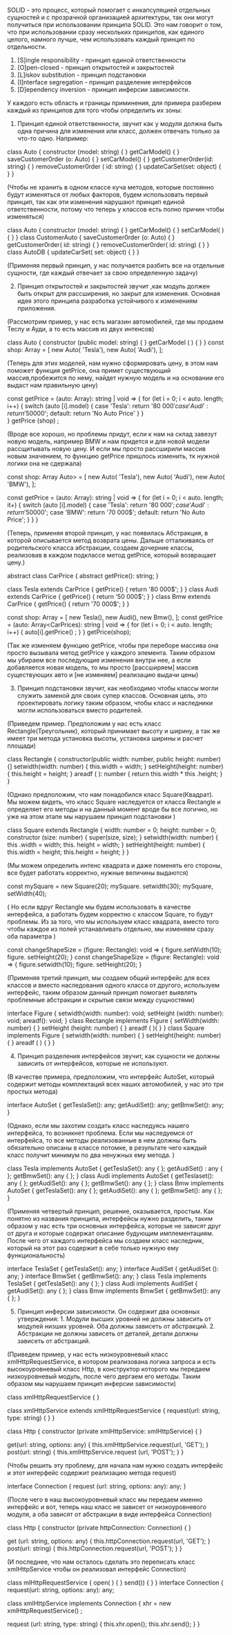 
SOLID - это процесс, который помогает с инкапсуляцией отдельных сущностей и с прозрачной организацией архитектуры, так они могут получиться при использовании принципа SOLID. Это нам говорит о том, что при использовании сразу нескольких принципов, как единого целого, намного лучше, чем использовать каждый принцип по отдельности.

1. [S]ingle responsibility - принцип единой ответственности 
2. [O]pen-closed - принцип открытостей и закрытостей 
3. [L]iskov substitution - принцип подстановки 
4. [I]nterface segregation - принцип разделение интерфейсов 
5. [D]ependency inversion - принцип инферсии зависимости. 

У каждого есть область и границы приминения, для примера разберем каждый из принципов для того чтобы определить их зоны:

1. Принцип единой ответственности, звучит как у модуля должна быть одна причина для изменения или класс, должен отвечать только за что-то одно. Например:

class Auto {
constructor (model: string) { } 
getCarModel() { }
saveCustomer0rder (o: Auto) { } 
setCarModel() { } 
getCustomer0rder(id: string) { } 
removeCustomer0rder ( id: string) { } 
updateCarSet(set: object) { }
}

(Чтобы не хранить в одном классе куча методов, которые постоянно будут изменяться от любых факторов, будем использовать первый принцип, так как эти изменения нарушают принцип единой ответственности, потому что теперь у классов есть полно причин чтобы изменяться)

class Auto {
constructor (model: string) { } 
getCarModel() { } 
setCarModel( ) { }
}
class CustomerAuto {
saveCustomer0rder (o: Auto) { } 
getCustomer0rder( id: string) { } 
removeCustomer0rder( id: string) { }
}
class AutoDB {
updateCarSet( set: object) { }
}

(Применяя первый принцип, у нас получается разбить все на отдельные сущности, где каждый отвечает за свою определенную задачу)

2. Принцип открытостей и закрытостей звучит ,как модуль должен быть открыт для рассширения, но закрыт для изменения. Основная идея этого принципа разработка устойчивого к изменениям приложения.

(Рассмотрим пример, у нас есть магазин автомобилей, где мы продаем Теслу и Ауди, а то есть массив из двух интенсов)

class Auto {
constructor (public model: string) { } 
getCarModel ( ) { }
}
const shop: Array<Auto> = [
new Auto( 'Tesla'),
new Auto( 'Audi'),
];

(Теперь для этих моделей, нам нужно сформировать цену, в этом нам поможет функция getPrice, она примет существующий массив,пробежится по нему, найдет нужную модель и на основании его выдаст нам правильную цену)

const getPrice = (auto: Array<Auto>): string | void => {
 for (let i = 0; i < auto. length; i++) {
  switch (auto [i].model) {
    case 'Tesla': return '80 000$' 
    case 'Audi': return '50 000$'; 
    default: return 'No Auto Price'
  }
 }  
}
getPrice (shop) ;

(Вроде все хорошо, но проблемы придут, если к нам на склад завезут новую модель, например BMW и нам придется и для новой модели рассщитывать новую цену. И если мы просто рассширили массив новым значением, то функцию getPrice пришлось изменить, тк нужной логики она не сдержала)

const shop: Array Auto> = [
 new Auto( 'Tesla'), 
 new Auto( 'Audi'), 
 new Auto( 'BMW'),
];

const getPrice = (auto: Array<Auto>): string | void => {
 for (let i = 0; i < auto. length; it+) {
  switch (auto [i].model) {
   case 'Tesla': return '80 000$'; 
   case 'Audi': return '50 000$'; 
   case 'BMW': return '70 000$'; 
   default: return 'No Auto Price';
  }
 }
}

(Теперь, применяя второй принцип, у нас появилась Абстракция, в которой описывается метод возврата цены. Дальше отталкиваясь от родительского класса абстракции, создаем дочерние классы, реализовав в каждом подклассе метод getPrice, который возвращает цену.)

abstract class CarPrice {
  abstract getPrice(): string;
}

class Tesla extends CarPrice {
  getPrice() {
   return '80 000$';
  }
}
class Audi extends CarPrice {
  getPrice() {
   return '50 000$';
  }
}
class Bmw extends CarPrice {
  getPrice() {
   return '70 000$';
  }
}

const shop: Array<CarPrice> = [
  new Tesla(), 
  new Audi(), 
  new Bmw(),
];
const getPrice = (auto: Array<CarPrices): string | void => {
  for (let i = 0; i < auto. length; i++) {
   auto[i].getPrice() ;
  }
}
getPrice(shop);

(Так же изменяем функцию getPrice, чтобы при переборе массива она просто вызывала метод getPrice у каждого элемента. Таким образом мы убираем все последующие изменения внутри нее, а если добавляется новая модель, то мы просто [рассширяем] массив существующих авто и [не изменяем] реализацию выдачи цены)

3. Принцип подстановки звучит, как необходимо чтобы классы могли служить заменой для своих супер классов. Основная цель, это проектировать логику таким образом, чтобы класс и наследники могли использоваться вместо родителей.

(Приведем пример. Предположим у нас есть класс Rectangle(Треугольник), который принимает высоту и ширину, а так же имеет три метода установка высоты, установка ширины и расчет площади)

class Rectangle {
  constructor(public width: number, public height: number) {]
  setwidth(width: number) {
   this.width = width;
  }
  setHeight(height: number) {
   this.height = height;
  }
  areadf ( ): number {
   return this.width * this .height;
  }
}

(Однако предположим, что нам понадобился класс Square(Квадрат). Мы можем видеть, что класс Square наследуется от класса Rectangle и определяет его методы и на данный момент вроде бы все логично, но уже на этом этапе мы нарушаем принцип подстановки )

class Square extends Rectangle {
  width: number = 0;
  height: number = 0;
  constructor (size: number) {
   super(size, size);
  }
  setwidth(width: number) {
   this .width = width;
   this. height = width;
  }
  setHeight(height: number) {
   this.width = height;
   this.height = height;
  }
}

(Мы можем определить интенс квадрата и даже поменять его стороны, все будет работать корректно, нужные величины выдаются)

const mySquare = new Square(20);
mySquare. setwidth(30);
mySquare, setWidth(40);

( Но если вдруг Rectangle мы будем использовать в качестве интерфейса, а работать будем корректно с классом Square, то будут проблемы. Из за того, что мы используем класс квадрата, вместо того чтобы каждое из полей устанавливать отдельно, мы изменяем сразу оба параметра )

const changeShapeSize = (figure: Rectangle): void => {
  figure.setWidth(10);
  figure. setHeight(20);
}
const changeShapeSize = (figure: Rectangle): void => {
  figure.setwidth(10);
  figure. setHeight(20);
}

(Применяя третий принцип, мы создаем общий интерфейс для всех классов и вместо наследования одного класса от другого, используем интерфейс, таким образом данный принцип помогает выявлять проблемные абстракции и скрытые связи между сущностями)

interface Figure {
  setwidth(width: number): void; 
  setHeight (width: number): void;
  areadf(): void;
}
class Rectangle implements Figure {
  setWidth(width: number) { } 
  setHeight (height: number) { } 
  areadf ( ){ }
}
class Square implements Figure {
  setwidth(width: number) { } 
  setHeight(height: number) { } 
  areadf ( ) { }
} 

4. Принцип разделения интерфейсов звучит, как сущности не должны зависить от интерфейсов, которые не используют. 

(В качестве примера, предположим, что интерфейс AutoSet, который содержит методы комплектаций всех наших автомобилей, у нас это три простых метода)

interface AutoSet {
 getTeslaSet(): any; 
 getAudiSet(): any; 
 getBmwSet(): any;
 }

(Однако, если мы захотим создать класс наследуясь нашего интерфейса, то возникнет проблема. Если мы наследуемся от интерфейса, то все методы реализованные в нем должны быть обязательно описаны в классе потомке, в результате чего каждый класс получит минимум по два ненужных ему метода. )

class Tesla implements AutoSet {
  getTeslaSet(): any { };
  getAudiSet() : any { };
  getBmwSet(): any { };
}
class Audi implements AutoSet {
  getTeslaset(): any { };
  getAudiSet(): any { };
  getBmwSet(): any { };
}
class Bmw implements AutoSet {
  getTeslaSet(): any { };
  getAudiSet(): any { };
  getBmwSet(): any { };
}

(Применяя четвертый принцип, решение, оказывается, простым. Как понятно из названия принципа, интерфейсы нужно разделить, таким образом у нас есть три основных интерфейса, которые не зависят друг от друга и которые содержат описание будующим имплементациям. После чего от каждого интерфейса мы создаем класс наследник, который на этот раз содержит в себе только нужную ему функциональность)

interface TeslaSet {
  getTeslaSet(): any;
}
interface AudiSet {
getAudiSet (): any;
}
interface BmwSet {
getBmwSet(): any;
}
class Tesla implements TeslaSet {
getTeslaSet(): any { };
}
class Audi implements AudiSet {
getAudiSet(): any { };
}
class Bmw implements BmwSet {
getBmwSet(): any { };
}

5. Принцип инферсии зависимости. Он содержит два основных утверждения: 1. Модули высших уровней не должны зависить от модулей низших уровней. Оба должны зависеть от абстракций. 2. Абстракции не должны зависеть от деталей, детали должны зависеть от абстракций.

(Приведем пример, у нас есть низкоуровневый класс xmlHttpRequestService, в котором реализована логика запроса и есть высокоуровневый класс Http, в конструктор которого мы передаем низкоуровневый модуль, после чего дергаем его методы. Таким образом мы нарушаем принцип инферсии зависимости)

class xmlHttpRequestService { }

class xmIHttpService extends xmIHttpRequestService {
  request(url: string, type: string) { }
}

class Http {
  constructor (private xmlHttpService: xmlHttpService) { }
  
  get(url: string, options: any) {
   this.xmlHttpService.request(url, 'GET');
  }
  post(url: string) {
   this.xmlHttpService.request (url, 'POST');
  }
}

(Чтобы решить эту проблему, для начала нам нужно создать интерфейс и этот интерфейс содержит реализацию метода request)

interface Connection {
  request (url: string, options: any): any;
}

(После чего в наш высокоуровневый класс мы передаем именно интерфейс и вот, теперь наш класс не зависет от низкоуровневого модуля, а оба зависят от абстракции в виде интерфейса Connection)

class Http {
  constructor (private httpConnection: Connection) { }
  
  get (url: string, options: any) {
   this.httpConnection.request(url, 'GET');
  }
  post(url: string) {
   this.httpConnection.request(url, 'POST');
  }
}

(И последнее, что нам осталось сделать это переписать класс xmIHttpService чтобы он реализовал интерфейс Connection)

class mlHttpRequestService {
  open( ) { } 
  send()) { }
}
interface Connection {
  request(url: string, options: any): any;

class xmlHttpService implements Connection {
  xhr = new xmlHttpRequestService() ;

  request (url: string, type: string) {
   this.xhr.open(); 
   this.xhr.send();
  }
}
